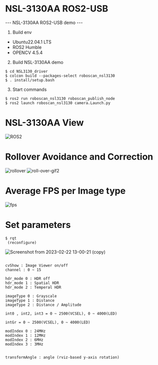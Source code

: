 # NSL-3130AA ROS2-USB
--- NSL-3130AA ROS2-USB demo ---

1. Build env
 - Ubuntu22.04.1 LTS
 - ROS2 Humble
 - OPENCV 4.5.4
 
 
2. Build NSL-3130AA demo
```
$ cd NSL3130_driver
$ colcon build --packages-select roboscan_nsl3130
$ . install/setup.bash
```
 
3. Start commands
```
$ ros2 run roboscan_nsl3130 roboscan_publish_node
$ ros2 launch roboscan_nsl3130 camera.Launch.py
```

# NSL-3130AA View

  ![ROS2](https://user-images.githubusercontent.com/106071093/218378867-6792ac7b-4b2f-4227-9fa3-ef833f0fc784.png)

# Rollover Avoidance and Correction

  ![rollover](https://github.com/nano-roboscan/NSL-3130AA-ROS2/assets/106071093/3d30e77f-0b82-48d1-be3e-2ca3455a9bba)
  ![roll-over-gif2](https://github.com/nano-roboscan/NSL-3130AA-ROS2/assets/106071093/b3a04a07-6822-4076-8dc5-69eed91bc935)

# Average FPS per Image type

  ![fps](https://github.com/nano-roboscan/NSL-3130AA-ROS2/assets/106071093/532178f4-23ac-4eee-ae8d-a4f8fb03b747)


# Set parameters
```
$ rqt
 (reconfigure)
```

![Screenshot from 2023-02-22 13-00-21 (copy)](https://user-images.githubusercontent.com/106071093/220520356-3d16736f-902c-4d9e-858d-a6ed8ddf87aa.png)


```

cvShow : Image Viewer on/off
channel : 0 ~ 15

hdr_mode 0 : HDR off
hdr_mode 1 : Spatial HDR
hdr_mode 2 : Temperal HDR

imageType 0 : Grayscale 
imageType 1 : Distance 
imageType 2 : Distance / Amplitude

int0 , int2, int3 = 0 ~ 2500(VCSEL), 0 ~ 4000(LED)

intGr = 0 ~ 2500(VCSEL), 0 ~ 4000(LED)

modIndex 0 : 24MHz
modIndex 1 : 12MHz
modIndex 2 : 6MHz
modIndex 3 : 3MHz


transformAngle : angle (rviz-based y-axis rotation)
```

 



 
 
 
